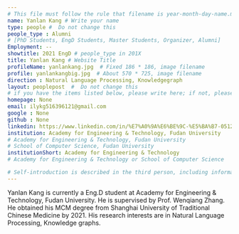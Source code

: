 ```yaml
---
# This file must follow the rule that filename is year-month-day-name.md .
name: Yanlan Kang # Write your name
type: people #  Do not change this
people_type : Alumni
# [PhD Students, EngD Students, Master Students, Organizer, Alumni]
Employment: --
showtitle: 2021 EngD # people_type in 201X
title: Yanlan Kang # Website Title
profileName: yanlankang.jpg  # Fixed 186 * 186, image filename
profile: yanlankangbig.jpg  # About 570 * 725, image filename
direction : Natural Language Processing, Knowledgegraph
layout: peoplepost  #  Do not change this
# if you have the items listed below, please write here; if not, please write None.
homepage: None
email: ilykg516396121@gmail.com
google : None
github : None
linkedin: https://www.linkedin.com/in/%E7%A0%9A%E6%BE%9C-%E5%BA%B7-05124aa6
institution: Academy for Engineering & Technology, Fudan University
# Academy for Engineering & Technology, Fudan University
# School of Computer Science, Fudan University
institutionShort: Academy for Engineering & Technology
# Academy for Engineering & Technology or School of Computer Science

# Self-introduction is described in the third person, including information such as educational experience
---
```


Yanlan Kang is currently a Eng.D student at Academy for Engineering & Technology, Fudan University. He is supervised by Prof. Wenqiang Zhang. He obtained his MCM degree from Shanghai University of Traditional Chinese Medicine by 2021. His research interests are in Natural Language Processing, Knowledge graphs.


 

